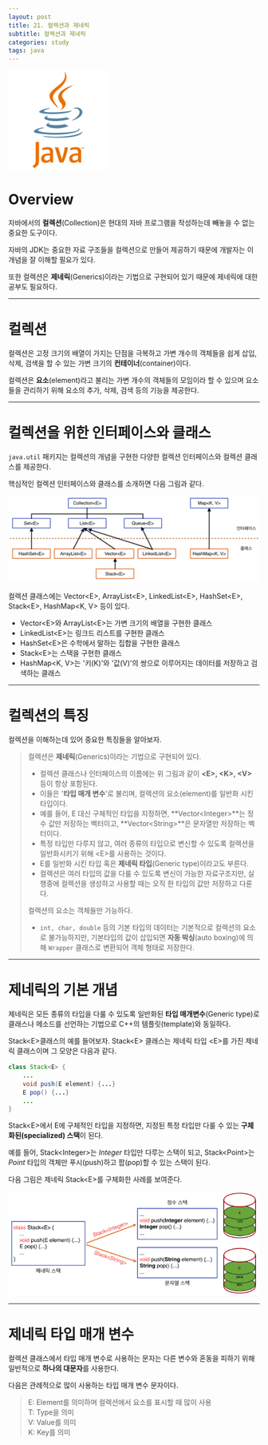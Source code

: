 ```yaml
---
layout: post
title: 21. 컬렉션과 제네릭
subtitle: 컬렉션과 제네릭
categories: study
tags: java
---
```


![javalogo](/assets/img/logo/java-logo.png)

# Overview 

자바에서의 **컬렉션**(Collection)은 현대의 자바 프로그램을 작성하는데 빼놓을 수 없는 중요한 도구이다.

자바의 JDK는 중요한 자료 구조들을 컬렉션으로 만들어 제공하기 때문에 개발자는 이 개념을 잘 이해할 필요가 있다.

또한 컬렉션은 **제네릭**(Generics)이라는 기법으로 구현되어 있기 때문에 제네릭에 대한 공부도 필요하다.

***

# 컬렉션

컬렉션은 고정 크기의 배열이 가지는 단점을 극복하고 가변 개수의 객체들을 쉽게 삽입, 삭제, 검색을 할 수 있는 가변 크기의 **컨테이너**(container)이다.

컬렉션은 **요소**(element)라고 불리는 가변 개수의 객체들의 모임이라 할 수 있으며 요소들을 관리하기 위해 요소의 추가, 삭제, 검색 등의 기능을 제공한다.

***

# 컬렉션을 위한 인터페이스와 클래스

`java.util` 패키지는 컬렉션의 개념을 구현한 다양한 컬렉션 인터페이스와 컬렉션 클래스를 제공한다.

핵심적인 컬렉션 인터페이스와 클래스를 소개하면 다음 그림과 같다.

![컬렉션 인터페이스와 클래스](/assets/img/study/java/190829_fig_5.png "컬렉션 인터페이스와 클래스")

컬렉션 클래스에는 Vector&lt;E&gt;, ArrayList&lt;E&gt;, LinkedList&lt;E&gt;, HashSet&lt;E&gt;, Stack&lt;E&gt;, HashMap&lt;K, V&gt; 등이 있다.

- Vector&lt;E&gt;와 ArrayList&lt;E&gt;는 가변 크기의 배열을 구현한 클래스
- LinkedList&lt;E&gt;는 링크드 리스트를 구현한 클래스
- HashSet&lt;E&gt;은 수학에서 말하는 집합을 구현한 클래스
- Stack&lt;E&gt;는 스택을 구현한 클래스
- HashMap&lt;K, V&gt;는 '키(K)'와 '값(V)'의 쌍으로 이루어지는 데이터를 저장하고 검색하는 클래스

***

# 컬렉션의 특징

컬렉션을 이해하는데 있어 중요한 특징들을 알아보자.

> 컬렉션은 **제네릭**(Generics)이라는 기법으로 구현되어 있다.
> - 컬렉션 클래스나 인터페이스의 이름에는 위 그림과 같이 **&lt;E&gt;, &lt;K&gt;, &lt;V&gt;** 등이 항상 포함된다.
> - 이들은 '**타입 매개 변수**'로 불리며, 컬렉션의 요소(element)를 일반화 시킨 타입이다.
> - 예를 들어, E 대신 구체적인 타입을 지정하면, **Vector&lt;Integer&gt;**는 정수 값만 저장하는 벡터이고, **Vector&lt;String&gt;**은 문자열만 저장하는 벡터이다.
> - 특정 타입만 다루지 않고, 여러 종류의 타입으로 변신할 수 있도록 컬렉션을 일반화시키기 위해 &lt;E&gt;를 사용하는 것이다.
> - E를 일반화 시킨 타입 혹은 **제네릭 타입**(Generic type)이라고도 부른다.
> - 컬렉션은 여러 타입의 값을 다룰 수 있도록 변신이 가능한 자료구조지만, 실행중에 컬렉션을 생성하고 사용할 때는 오직 한 타입의 값만 저장하고 다룬다.
> 
> 컬렉션의 요소는 객체들만 가능하다.
> - `int, char, double` 등의 기본 타입의 데이터는 기본적으로 컬렉션의 요소로 불가능하지만, 기본타입의 값이 삽입되면 **자동 박싱**(auto boxing)에 의해 `Wrapper` 클래스로 변환되어 객체 형태로 저장한다.

***

# 제네릭의 기본 개념

제네릭은 모든 종류의 타입을 다룰 수 있도록 일반화된 **타입 매개변수**(Generic type)로 클래스나 메소드를 선언하는 기법으로 C++의 템플릿(template)와 동일하다.

Stack&lt;E&gt;클래스의 예를 들어보자. Stack&lt;E&gt; 클래스는 제네릭 타입 &lt;E&gt;를 가진 제네릭 클래스이며 그 모양은 다음과 같다.

```java
class Stack<E> {
    ...
    void push(E element) {...}
    E pop() {...}
    ...
}
```

Stack&lt;E&gt;에서 E에 구체적인 타입을 지정하면, 지정된 특정 타입만 다룰 수 있는 **구체화된(specialized) 스택**이 된다.

예를 들어, Stack&lt;Integer&gt;는 *Integer* 타입만 다루는 스택이 되고, Stack&lt;Point&gt;는 *Point* 타입의 객체만 푸시(push)하고 팝(pop)할 수 있는 스택이 된다.

다음 그림은 제네릭 Stack&lt;E&gt;를 구체화한 사례를 보여준다.

![제네릭 Stack을 특정타입으로 구체화한 경우](/assets/img/study/java/190830_fig_1.png "제네릭 Stack을 특정타입으로 구체화한 경우")

***

# 제네릭 타입 매개 변수

컬렉션 클래스에서 타입 매개 변수로 사용하는 문자는 다른 변수와 혼동을 피하기 위해 일반적으로 **하나의 대문자**를 사용한다.

다음은 관례적으로 많이 사용하는 타입 매개 변수 문자이다.

> E: Element를 의미하며 컬렉션에서 요소를 표시할 때 많이 사용  
> T: Type을 의미  
> V: Value를 의미  
> K: Key를 의미

